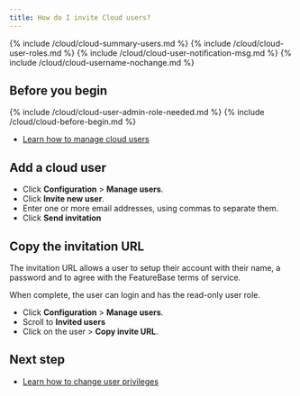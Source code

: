 ```yaml
---
title: How do I invite Cloud users?
---
```


{% include /cloud/cloud-summary-users.md %}
{% include /cloud/cloud-user-roles.md %}
{% include /cloud/cloud-user-notification-msg.md %}
{% include /cloud/cloud-username-nochange.md %}

## Before you begin

{% include /cloud/cloud-user-admin-role-needed.md %}
{% include /cloud/cloud-before-begin.md %}
* [Learn how to manage cloud users](/cloud/cloud-configuration/cloud-users-manage)

## Add a cloud user

* Click **Configuration** > **Manage users**.
* Click **Invite new user**.
* Enter one or more email addresses, using commas to separate them.
* Click **Send invitation**

## Copy the invitation URL

The invitation URL allows a user to setup their account with their name, a password and to agree with the FeatureBase terms of service.

When complete, the user can login and has the read-only user role.

* Click **Configuration** > **Manage users**.
* Scroll to **Invited users**
* Click <span class="actionmenubutton"></span> on the user > **Copy invite URL**.

## Next step

* [Learn how to change user privileges](/cloud/cloud-configuration/cloud-user-edit.md)
